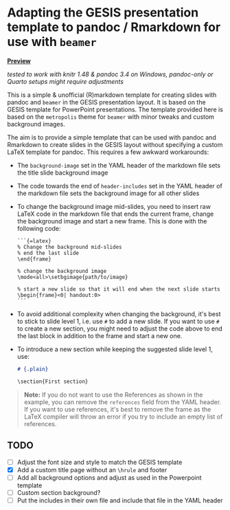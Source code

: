 # Adapting the GESIS presentation template to pandoc / Rmarkdown for use with `beamer`

[**Preview**](slides.pdf)

*tested to work with knitr 1.48  & pandoc 3.4 on Windows, pandoc-only or Quarto setups might require adjustments*

This is a simple & unofficial (R)markdown template for creating slides with pandoc and `beamer` in the GESIS presentation layout. It is based on the GESIS template for PowerPoint presentations. The template provided here is based on the `metropolis` theme for `beamer` with minor tweaks and custom background images. 

The aim is to provide a simple template that can be used with pandoc and Rmarkdown to create slides in the GESIS layout without specifying a custom LaTeX template for pandoc. This requires a few awkward workarounds:

- The `background-image` set in the YAML header of the markdown file sets the title slide background image
- The code towards the end of `header-includes` set in the YAML header of the markdown file sets the background image for all other slides
- To change the background image mid-slides, you need to insert raw LaTeX code in the markdown file that ends the current frame, change the background image and start a new frame. This is done with the following code:

    `````text
    ```{=latex}
    % Change the background mid-slides
    % end the last slide
    \end{frame}
    
    % change the background image
    \mode<all>\setbgimage{path/to/image}
    
    % start a new slide so that it will end when the next slide starts
    \begin{frame}<0| handout:0>
    ```
    `````
  
- To avoid additional complexity when changing the background, it's best to stick to slide level 1, i.e. use `#` to add a new slide. If you want to use `#` to create a new section, you might need to adjust the code above to end the last block in addition to the frame and start a new one.
- To introduce a new section while keeping the suggested slide level 1, use:

  ````markdown
  # {.plain}
  
  \section{First section}
  ````
  

> **Note:** If you do not want to use the References as shown in the example, you can remove the `references` field from the YAML header. If you want to use references, it's best to remove the frame as the LaTeX compiler will throw an error if you try to include an empty list of references.


## TODO

- [ ] Adjust the font size and style to match the GESIS template
- [x] Add a custom title page without an `\hrule` and footer
- [ ] Add all background options and adjust as used in the Powerpoint template
- [ ] Custom section background?
- [ ] Put the includes in their own file and include that file in the YAML header